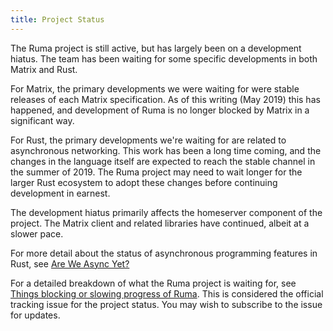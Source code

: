 ```yaml
---
title: Project Status
---
```


The Ruma project is still active, but has largely been on a development hiatus.
The team has been waiting for some specific developments in both Matrix and Rust.

For Matrix, the primary developments we were waiting for were stable releases of each Matrix specification.
As of this writing (May 2019) this has happened, and development of Ruma is no longer blocked by Matrix in a significant way.

For Rust, the primary developments we're waiting for are related to asynchronous networking.
This work has been a long time coming, and the changes in the language itself are expected to reach the stable channel in the summer of 2019.
The Ruma project may need to wait longer for the larger Rust ecosystem to adopt these changes before continuing development in earnest.

The development hiatus primarily affects the homeserver component of the project.
The Matrix client and related libraries have continued, albeit at a slower pace.

For more detail about the status of asynchronous programming features in Rust, see [Are We Async Yet?](https://areweasyncyet.rs/)

For a detailed breakdown of what the Ruma project is waiting for, see [Things blocking or slowing progress of Ruma](https://github.com/ruma/ruma/issues/189).
This is considered the official tracking issue for the project status.
You may wish to subscribe to the issue for updates.
